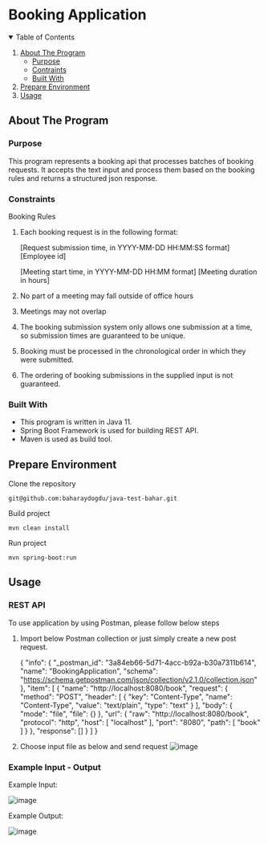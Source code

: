 # Booking Application

<!-- TABLE OF CONTENTS -->
<details open="open">
  <summary>Table of Contents</summary>
  <ol>
    <li>
      <a href="#about-the-program">About The Program</a>
      <ul>
		<li><a href="#purpose">Purpose</a></li>
		<li><a href="#constraints">Contraints</a></li>
        <li><a href="#built-with">Built With</a></li>
      </ul>
    </li> 
    <li><a href="#usage">Prepare Environment</a></li>
    <li><a href="#usage">Usage</a></li>
  </ol>
</details>

## About The Program

### Purpose

This program represents a booking api that processes batches of booking requests. It accepts the text input and process them based on the booking rules and returns a structured json response.

### Constraints
Booking Rules
1) Each booking request is in the following format:
   
    [Request submission time, in YYYY-MM-DD HH:MM:SS format] [Employee id]

    [Meeting start time, in YYYY-MM-DD HH:MM format] [Meeting duration in hours] 

2) No part of a meeting may fall outside of office hours
3) Meetings may not overlap
4) The booking submission system only allows one submission at a time, so submission times are guaranteed to be unique.
5) Booking must be processed in the chronological order in which they were submitted.
6) The ordering of booking submissions in the supplied input is not guaranteed.

### Built With

* This program is written in Java 11.
* Spring Boot Framework is used for building REST API.
* Maven is used as build tool.

## Prepare Environment

Clone the repository

```
git@github.com:baharaydogdu/java-test-bahar.git
```

Build project

```
mvn clean install
```

Run project
```
mvn spring-boot:run
```

## Usage
### REST API

To use application by using Postman, please follow below steps

1) Import below Postman collection or just simply create a new post request.
   
   {
	"info": {
		"_postman_id": "3a84eb66-5d71-4acc-b92a-b30a7311b614",
		"name": "BookingApplication",
		"schema": "https://schema.getpostman.com/json/collection/v2.1.0/collection.json"
	},
	"item": [
		{
			"name": "http://localhost:8080/book",
			"request": {
				"method": "POST",
				"header": [
					{
						"key": "Content-Type",
						"name": "Content-Type",
						"value": "text/plain",
						"type": "text"
					}
				],
				"body": {
					"mode": "file",
					"file": {}
				},
				"url": {
					"raw": "http://localhost:8080/book",
					"protocol": "http",
					"host": [
						"localhost"
					],
					"port": "8080",
					"path": [
						"book"
					]
				}
			},
			"response": []
		}
	]
}

3) Choose input file as below and send request
![image](https://github.com/baharaydogdu/java-test-bahar/assets/47500612/2a5f72d7-4447-4e17-b9fe-bbd5f45f41b3)

### Example Input - Output

Example Input:

![image](https://github.com/baharaydogdu/java-test-bahar/assets/47500612/3a0e04ba-51c6-41c9-9455-a6518f2f5d8d)


Example Output:

![image](https://github.com/baharaydogdu/java-test-bahar/assets/47500612/a536d54b-1755-42ed-b6db-7640592fed6c)


